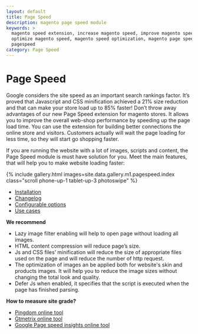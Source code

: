 ```yaml
---
layout: default
title: Page Speed
description: magento page speed module
keywords: >
  magento speed extension, increase magento speed, improve magento speed,
  optimize magento speed, magento speed optimization, magento page speed module,
  pagespeed
category: Page Speed
---
```


# Page Speed

Google considers the site speed as an important search rankings factor. It’s proved that Javascript and CSS minification achieved a 21% size reduction and that can make your store load up to 85% faster! Don’t throw away advantages of our new Page Speed extension for magento stores. It allows you to improve the overall web-shop performance by speeding up the page load time. You can use the extension for building better connections the online store and visitors. Customers actually will wait the page loading for less time, so they will start go shopping faster.

If you are running the website with a lot of images, scripts and content, the Page Speed module is must have solution for you. Meet the main features, that will help you to make website loading faster:


{% include gallery.html images=site.data.gallery.m1.pagespeed.index class="scroll phone-up-1 tablet-up-3 photoswipe" %}

- [Installation](installation/)
- [Changelog](changelog/)
- [Configurable options](config-options/)
- [Use cases](use-cases/)

**We recommend**

-   Lazy image filter enabling will help to open page without loading all images.
-   HTML content compression will reduce page’s size.
-   Js and CSS files’ minification will reduce the size of appropriate files used on the page and will reduce the number of http request.
-   The optimization of images an be applied both for website's skin and products images. It will help you to reduce the image sizes without changing the total look and quality.
-   Defer Js when enabled, it specifies that the script is executed when the page has finished parsing.

**How to measure site grade?**

*   [Pingdom online tool](http://tools.pingdom.com)
*   [Gtmetrix online tool](http://gtmetrix.com)
*   [Google Page speed insights online tool](https://developers.google.com/speed/pagespeed/insights)
